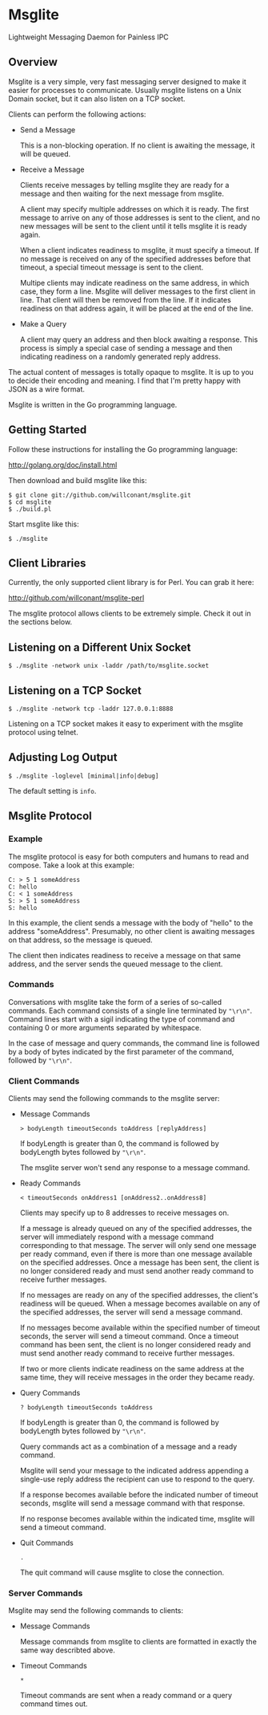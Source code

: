 Msglite
=======

Lightweight Messaging Daemon for Painless IPC


Overview
---------------

Msglite is a very simple, very fast messaging server designed to make it easier
for processes to communicate. Usually msglite listens on a Unix Domain socket,
but it can also listen on a TCP socket.

Clients can perform the following actions:

-   Send a Message

    This is a non-blocking operation. If no client is awaiting the message, it
    will be queued.
    
-   Receive a Message

    Clients receive messages by telling msglite they are ready for a message
    and then waiting for the next message from msglite.
    
    A client may specify multiple addresses on which it is ready. The first
    message to arrive on any of those addresses is sent to the client, and no
    new messages will be sent to the client until it tells msglite it is
    ready again.
    
    When a client indicates readiness to msglite, it must specify a timeout.
    If no message is received on any of the specified addresses before that
    timeout, a special timeout message is sent to the client.
    
    Multipe clients may indicate readiness on the same address, in which case,
    they form a line. Msglite will deliver messages to the first client in
    line. That client will then be removed from the line. If it indicates
    readiness on that address again, it will be placed at the end of the line.

-   Make a Query
    
    A client may query an address and then block awaiting a response. This
    process is simply a special case of sending a message and then indicating
    readiness on a randomly generated reply address.

The actual content of messages is totally opaque to msglite. It is up to you to
decide their encoding and meaning. I find that I'm pretty happy with JSON as
a wire format.

Msglite is written in the Go programming language. 

Getting Started
---------------

Follow these instructions for installing the Go programming language:

<http://golang.org/doc/install.html>

Then download and build msglite like this:

    $ git clone git://github.com/willconant/msglite.git
    $ cd msglite
    $ ./build.pl

Start msglite like this:

    $ ./msglite


Client Libraries
----------------

Currently, the only supported client library is for Perl. You can grab it here:

<http://github.com/willconant/msglite-perl>

The msglite protocol allows clients to be extremely simple. Check it out in the
sections below.


Listening on a Different Unix Socket
------------------------------------

    $ ./msglite -network unix -laddr /path/to/msglite.socket


Listening on a TCP Socket
-------------------------

    $ ./msglite -network tcp -laddr 127.0.0.1:8888

Listening on a TCP socket makes it easy to experiment with the msglite protocol
using telnet.


Adjusting Log Output
--------------------

    $ ./msglite -loglevel [minimal|info|debug]

The default setting is `info`.


Msglite Protocol
----------------

### Example

The msglite protocol is easy for both computers and humans to read and compose.
Take a look at this example:

    C: > 5 1 someAddress
    C: hello
    C: < 1 someAddress
    S: > 5 1 someAddress
    S: hello

In this example, the client sends a message with the body of "hello" to the
address "someAddress". Presumably, no other client is awaiting messages on
that address, so the message is queued.

The client then indicates readiness to receive a message on that same address,
and the server sends the queued message to the client.

### Commands

Conversations with msglite take the form of a series of so-called commands.
Each command consists of a single line terminated by `"\r\n"`. Command lines
start with a sigil indicating the type of command and containing 0 or more
arguments separated by whitespace.

In the case of message and query commands, the command line is followed by a
body of bytes indicated by the first parameter of the command, followed by
`"\r\n"`.

### Client Commands

Clients may send the following commands to the msglite server:

-   Message Commands

    `> bodyLength timeoutSeconds toAddress [replyAddress]`
    
    If bodyLength is greater than 0, the command is followed by bodyLength
    bytes followed by `"\r\n"`.
    
    The msglite server won't send any response to a message command.

-   Ready Commands

    `< timeoutSeconds onAddress1 [onAddress2..onAddress8]`

    Clients may specify up to 8 addresses to receive messages on.
    
    If a message is already queued on any of the specified addresses, the
    server will immediately respond with a message command corresponding to
    that message. The server will only send one message per ready command,
    even if there is more than one message available on the specified
    addresses. Once a message has been sent, the client is no longer
    considered ready and must send another ready command to receive further
    messages.
    
    If no messages are ready on any of the specified addresses, the client's
    readiness will be queued. When a message becomes available on any of
    the specified addresses, the server will send a message command.
    
    If no messages become available within the specified number of timeout
    seconds, the server will send a timeout command. Once a timeout command
    has been sent, the client is no longer considered ready and must send
    another ready command to receive further messages.
    
    If two or more clients indicate readiness on the same address at the
    same time, they will receive messages in the order they became ready.
    
-   Query Commands

    `? bodyLength timeoutSeconds toAddress`
    
    If bodyLength is greater than 0, the command is followed by bodyLength
    bytes followed by `"\r\n"`.
    
    Query commands act as a combination of a message and a ready command.
    
    Msglite will send your message to the indicated address appending a
    single-use reply address the recipient can use to respond to the query.
    
    If a response becomes available before the indicated number of timeout
    seconds, msglite will send a message command with that response.
    
    If no response becomes available within the indicated time, msglite will
    send a timeout command.

-   Quit Commands

    `.`
    
    The quit command will cause msglite to close the connection.

### Server Commands

Msglite may send the following commands to clients:

-   Message Commands

    Message commands from msglite to clients are formatted in exactly the same
    way describted above.

-   Timeout Commands

    `*`
    
    Timeout commands are sent when a ready command or a query command times
    out.

